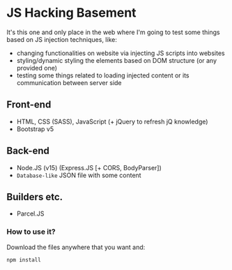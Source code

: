 # JS Hacking Basement

It's this one and only place in the web where I'm going to test some things based on JS injection techniques, like:

- changing functionalities on website via injecting JS scripts into websites
- styling/dynamic styling the elements based on DOM structure (or any provided one)
- testing some things related to loading injected content or its communication between server side

## Front-end
- HTML, CSS (SASS), JavaScript (+ jQuery to refresh jQ knowledge)
- Bootstrap v5

## Back-end
- Node.JS (v15) (Express.JS [+ CORS, BodyParser])
- `Database-like` JSON file with some content

## Builders etc.
- Parcel.JS

### How to use it?

Download the files anywhere that you want and:

```npm
npm install
```
